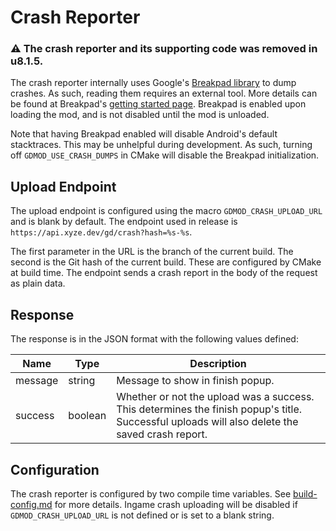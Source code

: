 # Crash Reporter

### ⚠️ The crash reporter and its supporting code was removed in u8.1.5.

The crash reporter internally uses Google's [Breakpad library](https://chromium.googlesource.com/breakpad/breakpad/) to dump crashes. As such, reading them requires an external tool. More details can be found at Breakpad's [getting started page](https://chromium.googlesource.com/breakpad/breakpad/+/HEAD/docs/getting_started_with_breakpad.md). Breakpad is enabled upon loading the mod, and is not disabled until the mod is unloaded.

Note that having Breakpad enabled will disable Android's default stacktraces. This may be unhelpful during development. As such, turning off `GDMOD_USE_CRASH_DUMPS` in CMake will disable the Breakpad initialization.

## Upload Endpoint

The upload endpoint is configured using the macro `GDMOD_CRASH_UPLOAD_URL` and is blank by default. The endpoint used in release is `https://api.xyze.dev/gd/crash?hash=%s-%s`.

The first parameter in the URL is the branch of the current build. The second is the Git hash of the current build. These are configured by CMake at build time. The endpoint sends a crash report in the body of the request as plain data.

## Response

The response is in the JSON format with the following values defined:

| Name    | Type    | Description |
| ------- | ------- | - |
| message | string  | Message to show in finish popup. |
| success | boolean | Whether or not the upload was a success. This determines the finish popup's title. Successful uploads will also delete the saved crash report. |

## Configuration

The crash reporter is configured by two compile time variables. See [build-config.md](build-config.md) for more details. Ingame crash uploading will be disabled if `GDMOD_CRASH_UPLOAD_URL` is not defined or is set to a blank string.